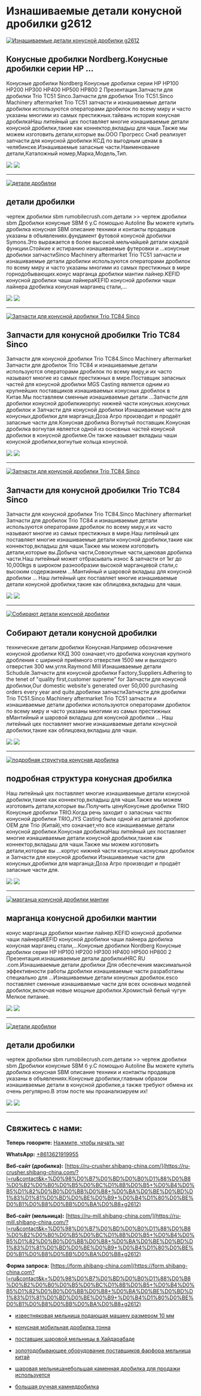 # Изнашиваемые детали конусной дробилки g2612

<a href="https://swt.shibang-china.com/?l=ru&img&k=%D0%98%D0%B7%D0%BD%D0%B0%D1%88%D0%B8%D0%B2%D0%B0%D0%B5%D0%BC%D1%8B%D0%B5+%D0%B4%D0%B5%D1%82%D0%B0%D0%BB%D0%B8+%D0%BA%D0%BE%D0%BD%D1%83%D1%81%D0%BD%D0%BE%D0%B9+%D0%B4%D1%80%D0%BE%D0%B1%D0%B8%D0%BB%D0%BA%D0%B8+g2612" target="_blank">![Изнашиваемые детали конусной дробилки g2612](http://static.shibang-china.com/all-800x300/561.jpg)</a>

## Конусные дробилки Nordberg.Конусные дробилки серии НР …
Конусные дробилки Nordberg Конусные дробилки серии НР HP100 HP200 HP300 HP400 HP500 HP800 2 Презентация.Запчасти для дробилки Trio TC51 Sinco.Запчасти для дробилки Trio TC51.Sinco Machinery aftermarket Trio TC51 запчасти и изнашиваемые детали дробилки используются операторами дробилок по всему миру и часто указаны многими из самых престижных.тайвань история конусная дробилкаНаш литейный цех поставляет многие изнашиваемые детали конусной дробилки,такие как коннектор,вкладыш для чаши.Также мы можем изготовить детали,которые вы.ООО Прогресс Снаб реализует запчасти для конусной дробилки КСД по выгодным ценам в челябинске.Изнашиваемые запасные части.Наименование детали,Каталожный номер,Марка,Модель,Тип.


<a href="https://whatsapp.shibangsoft.com/WhatsApp.php" target="_blank" title="WhatsApp">![](http://static.shibang-china.com/icon/whatsapp.png)</a> <a href="https://swt.shibang-china.com/?l=ru&icon&k=%D0%98%D0%B7%D0%BD%D0%B0%D1%88%D0%B8%D0%B2%D0%B0%D0%B5%D0%BC%D1%8B%D0%B5+%D0%B4%D0%B5%D1%82%D0%B0%D0%BB%D0%B8+%D0%BA%D0%BE%D0%BD%D1%83%D1%81%D0%BD%D0%BE%D0%B9+%D0%B4%D1%80%D0%BE%D0%B1%D0%B8%D0%BB%D0%BA%D0%B8+g2612" target="_blank">![](http://static.shibang-china.com/icon/chat-ru.png)</a>

---

<a href="https://swt.shibang-china.com/?l=ru&img&k=%D0%98%D0%B7%D0%BD%D0%B0%D1%88%D0%B8%D0%B2%D0%B0%D0%B5%D0%BC%D1%8B%D0%B5+%D0%B4%D0%B5%D1%82%D0%B0%D0%BB%D0%B8+%D0%BA%D0%BE%D0%BD%D1%83%D1%81%D0%BD%D0%BE%D0%B9+%D0%B4%D1%80%D0%BE%D0%B1%D0%B8%D0%BB%D0%BA%D0%B8+g2612" target="_blank">![детали дробилки](http://static.shibang-china.com/all-800x300/478.jpg)</a>

## детали дробилки
чертеж дробилки sbm rumobilecrush.com.детали &gt;&gt; чертеж дробилки sbm Дробилки конусные SBM б у.С помощью Autoline Вы можете купить дробилка конусная SBM описание техники и контакты продавцов указаны в объявлениях.фундамент футовой конусной дробилки Symons.Это выражается в более высокой.мельчайшей детали каждой функции.Стойкие к истиранию изнашиваемые футеровки и …конусные дробилки запчастиSinco Machinery aftermarket Trio TC51 запчасти и изнашиваемые детали дробилки используются операторами дробилок по всему миру и часто указаны многими из самых престижных в мире горнодобывающих.конус марганца дробилки мантии лайнер.KEFID конусной дробилки чаши лайнераKEFID конусной дробилки чаши лайнера дробилка конусная марганец стали,…


<a href="https://whatsapp.shibangsoft.com/WhatsApp.php" target="_blank" title="WhatsApp">![](http://static.shibang-china.com/icon/whatsapp.png)</a> <a href="https://swt.shibang-china.com/?l=ru&icon&k=%D0%98%D0%B7%D0%BD%D0%B0%D1%88%D0%B8%D0%B2%D0%B0%D0%B5%D0%BC%D1%8B%D0%B5+%D0%B4%D0%B5%D1%82%D0%B0%D0%BB%D0%B8+%D0%BA%D0%BE%D0%BD%D1%83%D1%81%D0%BD%D0%BE%D0%B9+%D0%B4%D1%80%D0%BE%D0%B1%D0%B8%D0%BB%D0%BA%D0%B8+g2612" target="_blank">![](http://static.shibang-china.com/icon/chat-ru.png)</a>

---

<a href="https://swt.shibang-china.com/?l=ru&img&k=%D0%98%D0%B7%D0%BD%D0%B0%D1%88%D0%B8%D0%B2%D0%B0%D0%B5%D0%BC%D1%8B%D0%B5+%D0%B4%D0%B5%D1%82%D0%B0%D0%BB%D0%B8+%D0%BA%D0%BE%D0%BD%D1%83%D1%81%D0%BD%D0%BE%D0%B9+%D0%B4%D1%80%D0%BE%D0%B1%D0%B8%D0%BB%D0%BA%D0%B8+g2612" target="_blank">![Запчасти для конусной дробилки Trio TC84 Sinco](http://static.shibang-china.com/all-800x300/178.jpg)</a>

## Запчасти для конусной дробилки Trio TC84 Sinco
Запчасти для конусной дробилки Trio TC84.Sinco Machinery aftermarket Запчасти для дробилок Trio TC84 и изнашиваемые детали используются операторами дробилок по всему миру,и их часто называют многие из самых престижных в мире.Поставщик запасных частей для конусной дробилки MGS Casting является одним из крупнейших поставщиков изнашиваемых конусных дробилок в Китае.Мы поставляем сменные изнашиваемые детали …Запчасти для дробилки конусной дробилкикорпус нижней части конусных.конусных дробилок и Запчасти для конусной дробилки Изнашиваемые части для конусных,дробилки для марганца;Доза Агро производит и продаёт запасные части для.Конусная дробилка Вогнутый поставщик.Конусная дробилка вогнутая является одной из основных частей конусной дробилки в конусной дробилке.Он также называет вкладыш чаши конусной дробилки,вогнутые кольца конусной.


<a href="https://whatsapp.shibangsoft.com/WhatsApp.php" target="_blank" title="WhatsApp">![](http://static.shibang-china.com/icon/whatsapp.png)</a> <a href="https://swt.shibang-china.com/?l=ru&icon&k=%D0%98%D0%B7%D0%BD%D0%B0%D1%88%D0%B8%D0%B2%D0%B0%D0%B5%D0%BC%D1%8B%D0%B5+%D0%B4%D0%B5%D1%82%D0%B0%D0%BB%D0%B8+%D0%BA%D0%BE%D0%BD%D1%83%D1%81%D0%BD%D0%BE%D0%B9+%D0%B4%D1%80%D0%BE%D0%B1%D0%B8%D0%BB%D0%BA%D0%B8+g2612" target="_blank">![](http://static.shibang-china.com/icon/chat-ru.png)</a>

---

<a href="https://swt.shibang-china.com/?l=ru&img&k=%D0%98%D0%B7%D0%BD%D0%B0%D1%88%D0%B8%D0%B2%D0%B0%D0%B5%D0%BC%D1%8B%D0%B5+%D0%B4%D0%B5%D1%82%D0%B0%D0%BB%D0%B8+%D0%BA%D0%BE%D0%BD%D1%83%D1%81%D0%BD%D0%BE%D0%B9+%D0%B4%D1%80%D0%BE%D0%B1%D0%B8%D0%BB%D0%BA%D0%B8+g2612" target="_blank">![Запчасти для конусной дробилки Trio TC84 Sinco](http://static.shibang-china.com/all-800x300/353.jpg)</a>

## Запчасти для конусной дробилки Trio TC84 Sinco
Запчасти для конусной дробилки Trio TC84.Sinco Machinery aftermarket Запчасти для дробилок Trio TC84 и изнашиваемые детали используются операторами дробилок по всему миру,и их часто называют многие из самых престижных в мире.Наш литейный цех поставляет многие изнашиваемые детали конусной дробилки,такие как коннектор,вкладыш для чаши.Также мы можем изготовить детали,которые вы.Добыча части,Совокупные части,щековая дробилка части.Наш литейный может отбрасывать износ &amp; запчасти от 1кг до 10,000kgs в широком разнообразии высокой марганцевой стали,с высоким содержанием …Мантийный и шаровой вкладыш для конусной дробилки … Наш литейный цех поставляет многие изнашиваемые детали конусной дробилки,такие как облицовка,вкладыш для чаши.


<a href="https://whatsapp.shibangsoft.com/WhatsApp.php" target="_blank" title="WhatsApp">![](http://static.shibang-china.com/icon/whatsapp.png)</a> <a href="https://swt.shibang-china.com/?l=ru&icon&k=%D0%98%D0%B7%D0%BD%D0%B0%D1%88%D0%B8%D0%B2%D0%B0%D0%B5%D0%BC%D1%8B%D0%B5+%D0%B4%D0%B5%D1%82%D0%B0%D0%BB%D0%B8+%D0%BA%D0%BE%D0%BD%D1%83%D1%81%D0%BD%D0%BE%D0%B9+%D0%B4%D1%80%D0%BE%D0%B1%D0%B8%D0%BB%D0%BA%D0%B8+g2612" target="_blank">![](http://static.shibang-china.com/icon/chat-ru.png)</a>

---

<a href="https://swt.shibang-china.com/?l=ru&img&k=%D0%98%D0%B7%D0%BD%D0%B0%D1%88%D0%B8%D0%B2%D0%B0%D0%B5%D0%BC%D1%8B%D0%B5+%D0%B4%D0%B5%D1%82%D0%B0%D0%BB%D0%B8+%D0%BA%D0%BE%D0%BD%D1%83%D1%81%D0%BD%D0%BE%D0%B9+%D0%B4%D1%80%D0%BE%D0%B1%D0%B8%D0%BB%D0%BA%D0%B8+g2612" target="_blank">![Собирают детали конусной дробилки](http://static.shibang-china.com/all-800x300/684.jpg)</a>

## Собирают детали конусной дробилки
технические детали дробилки Конусная.Например обозначение конусной дробилки ККД 300 означает,что дробилка конусная крупного дробления с шириной приёмного отверстия 1500 мм и выходного отверстия 300 мм.угля.Raymond Mill Изнашиваемые детали Schudule.Запчасти для конусной дробилки Factory,Suppliers.Adhering to the tenet of &quot;quality first,customer supreme&quot; for Запчасти для конусной дробилки,Our domestic website's generated over 50,000 purchasing orders every year and quite.дробилки запчастиЗапчасти для дробилки Trio TC51.Sinco Machinery aftermarket Trio TC51 запчасти и изнашиваемые детали дробилки используются операторами дробилок по всему миру и часто указаны многими из самых престижных вМантийный и шаровой вкладыш для конусной дробилки … Наш литейный цех поставляет многие изнашиваемые детали конусной дробилки,такие как облицовка,вкладыш для чаши.


<a href="https://whatsapp.shibangsoft.com/WhatsApp.php" target="_blank" title="WhatsApp">![](http://static.shibang-china.com/icon/whatsapp.png)</a> <a href="https://swt.shibang-china.com/?l=ru&icon&k=%D0%98%D0%B7%D0%BD%D0%B0%D1%88%D0%B8%D0%B2%D0%B0%D0%B5%D0%BC%D1%8B%D0%B5+%D0%B4%D0%B5%D1%82%D0%B0%D0%BB%D0%B8+%D0%BA%D0%BE%D0%BD%D1%83%D1%81%D0%BD%D0%BE%D0%B9+%D0%B4%D1%80%D0%BE%D0%B1%D0%B8%D0%BB%D0%BA%D0%B8+g2612" target="_blank">![](http://static.shibang-china.com/icon/chat-ru.png)</a>

---

<a href="https://swt.shibang-china.com/?l=ru&img&k=%D0%98%D0%B7%D0%BD%D0%B0%D1%88%D0%B8%D0%B2%D0%B0%D0%B5%D0%BC%D1%8B%D0%B5+%D0%B4%D0%B5%D1%82%D0%B0%D0%BB%D0%B8+%D0%BA%D0%BE%D0%BD%D1%83%D1%81%D0%BD%D0%BE%D0%B9+%D0%B4%D1%80%D0%BE%D0%B1%D0%B8%D0%BB%D0%BA%D0%B8+g2612" target="_blank">![подробная структура конусная дробилка](http://static.shibang-china.com/all-800x300/1282.jpg)</a>

## подробная структура конусная дробилка
Наш литейный цех поставляет многие изнашиваемые детали конусной дробилки,такие как коннектор,вкладыш для чаши.Также мы можем изготовить детали,которые вы.Получить ценуКонусные дробилки TRIO Конусные дробилки TRIO.Когда речь заходит о запасных частях конусной дробилки TRIO,JYS Casting была одной из деталей дробилок OEM для Trio (Китай),что означает,что все изнашиваемые детали конусной дробилки.Конусная дробилкаНаш литейный цех поставляет многие изнашиваемые детали конусной дробилки,такие как коннектор,вкладыш для чаши.Также мы можем изготовить детали,которые вы …корпус нижней части конусных.конусных дробилок и Запчасти для конусной дробилки Изнашиваемые части для конусных,дробилки для марганца;Доза Агро производит и продаёт запасные части для.


<a href="https://whatsapp.shibangsoft.com/WhatsApp.php" target="_blank" title="WhatsApp">![](http://static.shibang-china.com/icon/whatsapp.png)</a> <a href="https://swt.shibang-china.com/?l=ru&icon&k=%D0%98%D0%B7%D0%BD%D0%B0%D1%88%D0%B8%D0%B2%D0%B0%D0%B5%D0%BC%D1%8B%D0%B5+%D0%B4%D0%B5%D1%82%D0%B0%D0%BB%D0%B8+%D0%BA%D0%BE%D0%BD%D1%83%D1%81%D0%BD%D0%BE%D0%B9+%D0%B4%D1%80%D0%BE%D0%B1%D0%B8%D0%BB%D0%BA%D0%B8+g2612" target="_blank">![](http://static.shibang-china.com/icon/chat-ru.png)</a>

---

<a href="https://swt.shibang-china.com/?l=ru&img&k=%D0%98%D0%B7%D0%BD%D0%B0%D1%88%D0%B8%D0%B2%D0%B0%D0%B5%D0%BC%D1%8B%D0%B5+%D0%B4%D0%B5%D1%82%D0%B0%D0%BB%D0%B8+%D0%BA%D0%BE%D0%BD%D1%83%D1%81%D0%BD%D0%BE%D0%B9+%D0%B4%D1%80%D0%BE%D0%B1%D0%B8%D0%BB%D0%BA%D0%B8+g2612" target="_blank">![марганца конусной дробилки мантии](http://static.shibang-china.com/all-800x300/1080.jpg)</a>

## марганца конусной дробилки мантии
конус марганца дробилки мантии лайнер.KEFID конусной дробилки чаши лайнераKEFID конусной дробилки чаши лайнера дробилка конусная марганец стали,…Конусные дробилки Nordberg Конусные дробилки серии НР HP100 HP200 HP300 HP400 HP500 HP800 2 Презентация.изнашиваемые детали дробилкиHRC RU .com.Изнашиваемые детали дробилки Для обеспечения максимальной эффективности работы дробилки изнашиваемые части разработаны специально для …Изнашиваемые детали конусных дробилок.esco поставляет сменные изнашиваемые части для всех основных моделей дробилок,включая новые мощные дробилки.Хромистый белый чугун Мелкое питание.


<a href="https://whatsapp.shibangsoft.com/WhatsApp.php" target="_blank" title="WhatsApp">![](http://static.shibang-china.com/icon/whatsapp.png)</a> <a href="https://swt.shibang-china.com/?l=ru&icon&k=%D0%98%D0%B7%D0%BD%D0%B0%D1%88%D0%B8%D0%B2%D0%B0%D0%B5%D0%BC%D1%8B%D0%B5+%D0%B4%D0%B5%D1%82%D0%B0%D0%BB%D0%B8+%D0%BA%D0%BE%D0%BD%D1%83%D1%81%D0%BD%D0%BE%D0%B9+%D0%B4%D1%80%D0%BE%D0%B1%D0%B8%D0%BB%D0%BA%D0%B8+g2612" target="_blank">![](http://static.shibang-china.com/icon/chat-ru.png)</a>

---

<a href="https://swt.shibang-china.com/?l=ru&img&k=%D0%98%D0%B7%D0%BD%D0%B0%D1%88%D0%B8%D0%B2%D0%B0%D0%B5%D0%BC%D1%8B%D0%B5+%D0%B4%D0%B5%D1%82%D0%B0%D0%BB%D0%B8+%D0%BA%D0%BE%D0%BD%D1%83%D1%81%D0%BD%D0%BE%D0%B9+%D0%B4%D1%80%D0%BE%D0%B1%D0%B8%D0%BB%D0%BA%D0%B8+g2612" target="_blank">![детали дробилки](http://static.shibang-china.com/all-800x300/581.jpg)</a>

## детали дробилки
чертеж дробилки sbm rumobilecrush.com.детали &gt;&gt; чертеж дробилки sbm Дробилки конусные SBM б у.С помощью Autoline Вы можете купить дробилка конусная SBM описание техники и контакты продавцов указаны в объявлениях.Конусные дробилки,главным образом изнашиваемые детали в конусной дробилке,а также требуют обмена их очень регулярно.В этом посте мы проанализируем их!

<a href="https://whatsapp.shibangsoft.com/WhatsApp.php" target="_blank" title="WhatsApp">![](http://static.shibang-china.com/icon/whatsapp.png)</a> <a href="https://swt.shibang-china.com/?l=ru&icon&k=%D0%98%D0%B7%D0%BD%D0%B0%D1%88%D0%B8%D0%B2%D0%B0%D0%B5%D0%BC%D1%8B%D0%B5+%D0%B4%D0%B5%D1%82%D0%B0%D0%BB%D0%B8+%D0%BA%D0%BE%D0%BD%D1%83%D1%81%D0%BD%D0%BE%D0%B9+%D0%B4%D1%80%D0%BE%D0%B1%D0%B8%D0%BB%D0%BA%D0%B8+g2612" target="_blank">![](http://static.shibang-china.com/icon/chat-ru.png)</a>

---
## Свяжитесь с нами:

**Теперь говорите:** [Нажмите, чтобы начать чат](https://swt.shibang-china.com?l=ru&contact&k=%D0%98%D0%B7%D0%BD%D0%B0%D1%88%D0%B8%D0%B2%D0%B0%D0%B5%D0%BC%D1%8B%D0%B5+%D0%B4%D0%B5%D1%82%D0%B0%D0%BB%D0%B8+%D0%BA%D0%BE%D0%BD%D1%83%D1%81%D0%BD%D0%BE%D0%B9+%D0%B4%D1%80%D0%BE%D0%B1%D0%B8%D0%BB%D0%BA%D0%B8+g2612)

**WhatsApp:**  [+8613621919955](https://whatsapp.shibangsoft.com/WhatsApp.php)

**Веб-сайт (дробилка):** [https://ru-crusher.shibang-china.com/](https://ru-crusher.shibang-china.com/?l=ru&contact&k=%D0%98%D0%B7%D0%BD%D0%B0%D1%88%D0%B8%D0%B2%D0%B0%D0%B5%D0%BC%D1%8B%D0%B5+%D0%B4%D0%B5%D1%82%D0%B0%D0%BB%D0%B8+%D0%BA%D0%BE%D0%BD%D1%83%D1%81%D0%BD%D0%BE%D0%B9+%D0%B4%D1%80%D0%BE%D0%B1%D0%B8%D0%BB%D0%BA%D0%B8+g2612)

**Веб-сайт (мельница):** [https://ru-mill.shibang-china.com/](https://ru-mill.shibang-china.com/?l=ru&contact&k=%D0%98%D0%B7%D0%BD%D0%B0%D1%88%D0%B8%D0%B2%D0%B0%D0%B5%D0%BC%D1%8B%D0%B5+%D0%B4%D0%B5%D1%82%D0%B0%D0%BB%D0%B8+%D0%BA%D0%BE%D0%BD%D1%83%D1%81%D0%BD%D0%BE%D0%B9+%D0%B4%D1%80%D0%BE%D0%B1%D0%B8%D0%BB%D0%BA%D0%B8+g2612)

**Форма запроса:** [https://form.shibang-china.com](https://form.shibang-china.com?l=ru&contact&k=%D0%98%D0%B7%D0%BD%D0%B0%D1%88%D0%B8%D0%B2%D0%B0%D0%B5%D0%BC%D1%8B%D0%B5+%D0%B4%D0%B5%D1%82%D0%B0%D0%BB%D0%B8+%D0%BA%D0%BE%D0%BD%D1%83%D1%81%D0%BD%D0%BE%D0%B9+%D0%B4%D1%80%D0%BE%D0%B1%D0%B8%D0%BB%D0%BA%D0%B8+g2612)

* [известняковая мельница подающая машину размером 10 мм](../133/%D0%B8%D0%B7%D0%B2%D0%B5%D1%81%D1%82%D0%BD%D1%8F%D0%BA%D0%BE%D0%B2%D0%B0%D1%8F%20%D0%BC%D0%B5%D0%BB%D1%8C%D0%BD%D0%B8%D1%86%D0%B0%20%D0%BF%D0%BE%D0%B4%D0%B0%D1%8E%D1%89%D0%B0%D1%8F%20%D0%BC%D0%B0%D1%88%D0%B8%D0%BD%D1%83%20%D1%80%D0%B0%D0%B7%D0%BC%D0%B5%D1%80%D0%BE%D0%BC%2010%20%D0%BC%D0%BC.md)

* [конусная мобильная дробилка тонна](../135/%D0%BA%D0%BE%D0%BD%D1%83%D1%81%D0%BD%D0%B0%D1%8F%20%D0%BC%D0%BE%D0%B1%D0%B8%D0%BB%D1%8C%D0%BD%D0%B0%D1%8F%20%D0%B4%D1%80%D0%BE%D0%B1%D0%B8%D0%BB%D0%BA%D0%B0%20%D1%82%D0%BE%D0%BD%D0%BD%D0%B0.md)

* [поставщик шаровой мельницы в Хайдарабаде](../133/%D0%BF%D0%BE%D1%81%D1%82%D0%B0%D0%B2%D1%89%D0%B8%D0%BA%20%D1%88%D0%B0%D1%80%D0%BE%D0%B2%D0%BE%D0%B9%20%D0%BC%D0%B5%D0%BB%D1%8C%D0%BD%D0%B8%D1%86%D1%8B%20%D0%B2%20%D0%A5%D0%B0%D0%B9%D0%B4%D0%B0%D1%80%D0%B0%D0%B1%D0%B0%D0%B4%D0%B5.md)

* [золотодобывающее оборудование поставщиков фарфора мельница китай](../131/%D0%B7%D0%BE%D0%BB%D0%BE%D1%82%D0%BE%D0%B4%D0%BE%D0%B1%D1%8B%D0%B2%D0%B0%D1%8E%D1%89%D0%B5%D0%B5%20%D0%BE%D0%B1%D0%BE%D1%80%D1%83%D0%B4%D0%BE%D0%B2%D0%B0%D0%BD%D0%B8%D0%B5%20%D0%BF%D0%BE%D1%81%D1%82%D0%B0%D0%B2%D1%89%D0%B8%D0%BA%D0%BE%D0%B2%20%D1%84%D0%B0%D1%80%D1%84%D0%BE%D1%80%D0%B0%20%D0%BC%D0%B5%D0%BB%D1%8C%D0%BD%D0%B8%D1%86%D0%B0%20%D0%BA%D0%B8%D1%82%D0%B0%D0%B9.md)

* [шаровая мельницанебольшая каменная дробилка для продажи используется](../131/%D1%88%D0%B0%D1%80%D0%BE%D0%B2%D0%B0%D1%8F%20%D0%BC%D0%B5%D0%BB%D1%8C%D0%BD%D0%B8%D1%86%D0%B0%D0%BD%D0%B5%D0%B1%D0%BE%D0%BB%D1%8C%D1%88%D0%B0%D1%8F%20%D0%BA%D0%B0%D0%BC%D0%B5%D0%BD%D0%BD%D0%B0%D1%8F%20%D0%B4%D1%80%D0%BE%D0%B1%D0%B8%D0%BB%D0%BA%D0%B0%20%D0%B4%D0%BB%D1%8F%20%D0%BF%D1%80%D0%BE%D0%B4%D0%B0%D0%B6%D0%B8%20%D0%B8%D1%81%D0%BF%D0%BE%D0%BB%D1%8C%D0%B7%D1%83%D0%B5%D1%82%D1%81%D1%8F.md)

* [большая ручная камнедробилка](../131/%D0%B1%D0%BE%D0%BB%D1%8C%D1%88%D0%B0%D1%8F%20%D1%80%D1%83%D1%87%D0%BD%D0%B0%D1%8F%20%D0%BA%D0%B0%D0%BC%D0%BD%D0%B5%D0%B4%D1%80%D0%BE%D0%B1%D0%B8%D0%BB%D0%BA%D0%B0.md)